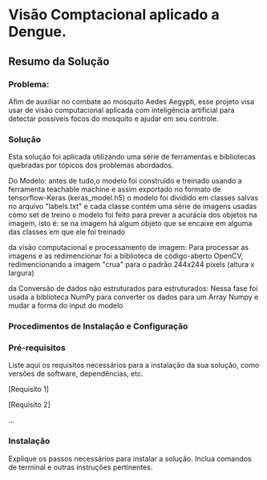 # Visão Comptacional aplicado a Dengue.

## Resumo da Solução
### Problema: 

Afim de auxiliar no combate ao mosquito Aedes Aegypti, esse projeto visa usar de visão computacional aplicada com inteligência artificial para detectar possíveis focos do mosquito e ajudar
em seu controle. 

### Solução

Esta solução foi aplicada utilizando uma série de ferramentas e bibliotecas quebradas por tópicos dos problemas abordados. 

Do Modelo: antes de tudo,o modelo foi construído e treinado usando a ferramenta teachable machine e assim exportado no formato de tensorflow-Keras
(keras_model.h5) o modelo foi dividido em classes salvas no arquivo "labels.txt" e cada classe contém uma série de imagens usadas como set de treino 
o modelo foi feito para prever a acurácia dos objetos na imagem, isto é: se na imagem há algum objeto que se encaixe em alguma das classes em que ele
foi treinado 

da visão computacional e processamento de imagem: Para processar as imagens e as redimencionar foi a biblioteca de código-aberto 
OpenCV, redimencionando a imagem "crua" para o padrão 244x244 pixels (altura x largura) 

da Conversão de dados não estruturados para estruturados: Nessa fase foi usada a biblioteca NumPy para converter os dados para um Array Numpy
e mudar a forma do input do modelo





### Procedimentos de Instalação e Configuração

### Pré-requisitos

Liste aqui os requisitos necessários para a instalação da sua solução, como versões de software, dependências, etc.

[Requisito 1]

[Requisito 2]

...

### Instalação

Explique os passos necessários para instalar a solução. Inclua comandos de terminal e outras instruções pertinentes.
